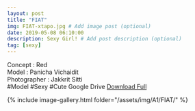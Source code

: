 ```yaml
---
layout: post
title: "FIAT"
img: FIAT-xtapo.jpg # Add image post (optional)
date: 2019-05-08 06:10:00
description: Sexy Girl! # Add post description (optional)
tag: [sexy]
---
```


Concept : Red  
Model : Panicha Vichaidit  
Photographer : Jakkrit Sitti  
#Model #Sexy #Cute
Google Drive [Download Full](http://gestyy.com/e0GrNL)

{% include image-gallery.html folder="/assets/img/A1/FIAT/" %}
